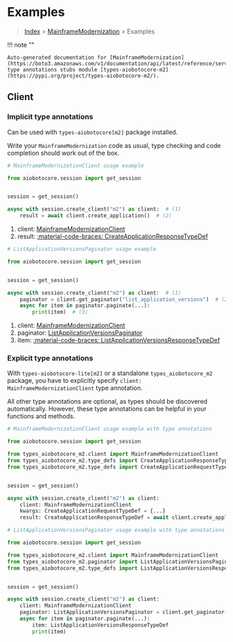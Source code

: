 # Examples

> [Index](../README.md) > [MainframeModernization](./README.md) > Examples

!!! note ""

    Auto-generated documentation for [MainframeModernization](https://boto3.amazonaws.com/v1/documentation/api/latest/reference/services/m2.html#mainframemodernization)
    type annotations stubs module [types-aiobotocore-m2](https://pypi.org/project/types-aiobotocore-m2/).

## Client

### Implicit type annotations

Can be used with `types-aiobotocore[m2]` package installed.

Write your `MainframeModernization` code as usual,
type checking and code completion should work out of the box.



```python
# MainframeModernizationClient usage example

from aiobotocore.session import get_session


session = get_session()

async with session.create_client("m2") as client:  # (1)
    result = await client.create_application()  # (2)
```

1. client: [MainframeModernizationClient](./client.md)
2. result: [:material-code-braces: CreateApplicationResponseTypeDef](./type_defs.md#createapplicationresponsetypedef) 



```python
# ListApplicationVersionsPaginator usage example

from aiobotocore.session import get_session


session = get_session()

async with session.create_client("m2") as client:  # (1)
    paginator = client.get_paginator("list_application_versions")  # (2)
    async for item in paginator.paginate(...):
        print(item)  # (3)
```

1. client: [MainframeModernizationClient](./client.md)
2. paginator: [ListApplicationVersionsPaginator](./paginators.md#listapplicationversionspaginator)
3. item: [:material-code-braces: ListApplicationVersionsResponseTypeDef](./type_defs.md#listapplicationversionsresponsetypedef) 




### Explicit type annotations

With `types-aiobotocore-lite[m2]`
or a standalone `types_aiobotocore_m2` package, you have to explicitly specify
`client: MainframeModernizationClient` type annotation.

All other type annotations are optional, as types should be discovered automatically.
However, these type annotations can be helpful in your functions and methods.


```python
# MainframeModernizationClient usage example with type annotations

from aiobotocore.session import get_session

from types_aiobotocore_m2.client import MainframeModernizationClient
from types_aiobotocore_m2.type_defs import CreateApplicationResponseTypeDef
from types_aiobotocore_m2.type_defs import CreateApplicationRequestTypeDef


session = get_session()

async with session.create_client("m2") as client:
    client: MainframeModernizationClient
    kwargs: CreateApplicationRequestTypeDef = {...}
    result: CreateApplicationResponseTypeDef = await client.create_application(**kwargs)
```



```python
# ListApplicationVersionsPaginator usage example with type annotations

from aiobotocore.session import get_session

from types_aiobotocore_m2.client import MainframeModernizationClient
from types_aiobotocore_m2.paginator import ListApplicationVersionsPaginator
from types_aiobotocore_m2.type_defs import ListApplicationVersionsResponseTypeDef


session = get_session()

async with session.create_client("m2") as client:
    client: MainframeModernizationClient
    paginator: ListApplicationVersionsPaginator = client.get_paginator("list_application_versions")
    async for item in paginator.paginate(...):
        item: ListApplicationVersionsResponseTypeDef
        print(item)
```


